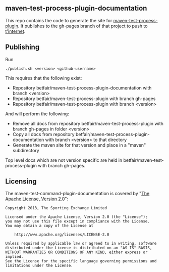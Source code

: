 maven-test-process-plugin-documentation
---------------------------------------

This repo contains the code to generate the site for [maven-test-process-plugin](http://github.com/betfair/maven-test-process-plugin). It publishes to the gh-pages branch of that project to push to [t'internet](http://betfair.github.io/maven-test-process-plugin/).

Publishing
----------
Run 

    ./publish.sh <version> <github-username>

This requires that the following exist:
* Repository betfair/maven-test-process-plugin-documentation with branch &lt;version>
* Repository betfair/maven-test-process-plugin with branch gh-pages
* Repository betfair/maven-test-process-plugin with branch &lt;version>

And will perform the following:
* Remove all docs from repository betfair/maven-test-process-plugin with branch gh-pages in folder &lt;version>
* Copy all docs from repository betfair/maven-test-process-plugin-documentation with branch &lt;version> to that directory
* Generate the maven site for that version and place in a "maven" subdirectory

Top level docs which are not version specific are held in betfair/maven-test-process-plugin with branch gh-pages.


Licensing
---------

The maven-test-command-plugin-documentation is covered by "[The Apache License, Version 2.0](http://www.apache.org/licenses/LICENSE-2.0.html)":

    Copyright 2013, The Sporting Exchange Limited
    
    Licensed under the Apache License, Version 2.0 (the "License");
    you may not use this file except in compliance with the License.
    You may obtain a copy of the License at
    
        http://www.apache.org/licenses/LICENSE-2.0
    
    Unless required by applicable law or agreed to in writing, software
    distributed under the License is distributed on an "AS IS" BASIS,
    WITHOUT WARRANTIES OR CONDITIONS OF ANY KIND, either express or implied.
    See the License for the specific language governing permissions and
    limitations under the License.
